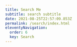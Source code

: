 ```yaml
---
title: Search Me
subtitle: search subtitle
date: 2021-08-25T22:57:09.853Z
permalink: /search/index.html
eleventyNavigation:
  order: 6
  key: Search
---
```

<div id="search"></div>